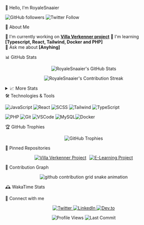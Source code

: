 👋 Hello, I'm RoyaleSnaaier
<p>
  <img src="https://img.shields.io/github/followers/RoyaleSnaaier?style=social" alt="GitHub followers"/>
  <img src="https://img.shields.io/twitter/follow/RoyaleSnaaier?style=social" alt="Twitter Follow"/>
</p>
💫 About Me
<div align="left">

🔭 I'm currently working on **[Villa Verkenner project](https://github.com/roc-ica/l7-pro-3-vakantie-villa-verkenner-2023-cannibal-coders)**
🌱 I'm learning **[Typescript, React, Tailwind, Docker and PHP]**  
💬 Ask me about **[Anyhing]**  

</div>

📊 GitHub Stats
<p align="center">
  <img src="https://github-readme-stats-git-masterrstaa-rickstaa.vercel.app/api?username=RoyaleSnaaier&show_icons=true&theme=radical" alt="RoyaleSnaaier's GitHub Stats" />
</p>
<p align="center">
  <img src="https://github-readme-streak-stats.herokuapp.com/?user=RoyaleSnaaier&theme=radical" alt="RoyaleSnaaier's Contribution Streak" />
</p>
<details>
  <summary>📈 More Stats</summary>
  <p align="center">
    <img src="https://github-readme-stats-git-masterrstaa-rickstaa.vercel.app/api/top-langs/?username=RoyaleSnaaier&layout=compact&theme=radical" alt="Top Languages" />
  </p>
</details>
🛠️ Technologies & Tools
<p>
  <img src="https://img.shields.io/badge/Code-JavaScript-informational?style=flat&logo=javascript&logoColor=white&color=2bbc8a" alt="JavaScript"/>
  <img src="https://img.shields.io/badge/Code-React-informational?style=flat&logo=react&logoColor=white&color=2bbc8a" alt="React"/>
  <img src="https://img.shields.io/badge/Code-SCSS-informational?style=flat&logo=sass&logoColor=white&color=2bbc8a" alt="SCSS"/>
  <img src="https://img.shields.io/badge/Code-Tailwind-informational?style=flat&logo=tailwindcss&logoColor=white&color=2bbc8a" alt="Tailwind"/>
  <img src="https://img.shields.io/badge/Code-TypeScript-informational?style=flat&logo=typescript&logoColor=white&color=2bbc8a" alt="TypeScript"/>
</p>
<p>
  <img src="https://img.shields.io/badge/Code-PHP-informational?style=flat&logo=php&logoColor=white&color=2bbc8a" alt="PHP"/>
  <img src="https://img.shields.io/badge/Tools-Git-informational?style=flat&logo=git&logoColor=white&color=2bbc8a" alt="Git"/>
  <img src="https://img.shields.io/badge/Tools-VSCode-informational?style=flat&logo=visual-studio-code&logoColor=white&color=2bbc8a" alt="VSCode"/>
  <img src="https://img.shields.io/badge/Tools-MySQL-informational?style=flat&logo=mysql&logoColor=white&color=2bbc8a" alt="MySQL"/><img src="https://img.shields.io/badge/Tools-Docker-informational?style=flat&logo=docker&logoColor=white&color=2bbc8a" alt="Docker"/>



</p>
🏆 GitHub Trophies
<p align="center">
  <img src="https://github-profile-trophy.vercel.app/?username=RoyaleSnaaier&theme=onedark&row=1&column=6" alt="GitHub Trophies"/>
</p>
<!--START_SECTION:activity-->
<!-- This section will be automatically populated with your recent GitHub activities using a GitHub Action -->
<!--END_SECTION:activity-->

📌 Pinned Repositories
<p align="center" style="display: flex; justify-content: center; gap: 10px;">
    <a href="https://github.com/roc-ica/l7-pro-3-vakantie-villa-verkenner-2023-cannibal-coders">
        <img src="https://github-readme-stats-git-masterrstaa-rickstaa.vercel.app/api/pin/?username=roc-ica&repo=l7-pro-3-vakantie-villa-verkenner-2023-cannibal-coders&theme=radical" alt="Villa Verkenner Project"/>
    </a>
    <a href="https://github.com/roc-ica/l7-pro-2-e-learning-2023-RoyaleSnaaier">
        <img src="https://github-readme-stats-git-masterrstaa-rickstaa.vercel.app/api/pin/?username=roc-ica&repo=l7-pro-2-e-learning-2023-RoyaleSnaaier&theme=radical" alt="E-Learning Project"/>
    </a>
</p>

🐍 Contribution Graph
<p align="center">
  <picture>
    <source media="(prefers-color-scheme: dark)" srcset="https://raw.githubusercontent.com/RoyaleSnaaier/RoyaleSnaaier/output/github-contribution-grid-snake-dark.svg">
    <source media="(prefers-color-scheme: light)" srcset="https://raw.githubusercontent.com/RoyaleSnaaier/RoyaleSnaaier/output/github-contribution-grid-snake.svg">
    <img alt="github contribution grid snake animation" src="https://raw.githubusercontent.com/RoyaleSnaaier/RoyaleSnaaier/output/github-contribution-grid-snake.svg">
  </picture>
</p>

🕰️ WakaTime Stats
<!--START_SECTION:waka-->
<!-- This section will be automatically populated with your WakaTime stats using a GitHub Action -->
<!--END_SECTION:waka-->

📱 Connect with me
<p align="center">
  <a href="https://twitter.com/RoyaleSnaaier">
    <img src="https://img.shields.io/badge/-Twitter-1DA1F2?style=for-the-badge&logo=twitter&logoColor=white" alt="Twitter"/>
  </a>
  <a href="https://www.linkedin.com/in/ingmar-van-rheenen-0a9392290/">
    <img src="https://img.shields.io/badge/-LinkedIn-0077B5?style=for-the-badge&logo=linkedin&logoColor=white" alt="LinkedIn"/>
  </a>
  <a href="https://dev.to/royalesnaaier">
    <img src="https://img.shields.io/badge/-Dev.to-0A0A0A?style=for-the-badge&logo=dev.to&logoColor=white" alt="Dev.to"/>
  </a>
</p>

<div align="center">
  <img src="https://komarev.com/ghpvc/?username=RoyaleSnaaier&color=green" alt="Profile Views"/>
  <img src="https://img.shields.io/github/last-commit/RoyaleSnaaier/RoyaleSnaaier" alt="Last Commit"/>
</div>